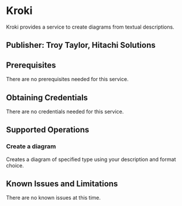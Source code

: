 # Kroki
Kroki provides a service to create diagrams from textual descriptions.

## Publisher: Troy Taylor, Hitachi Solutions

## Prerequisites
There are no prerequisites needed for this service.

## Obtaining Credentials
There are no credentials needed for this service.

## Supported Operations
### Create a diagram
Creates a diagram of specified type using your description and format choice.

## Known Issues and Limitations
There are no known issues at this time.
